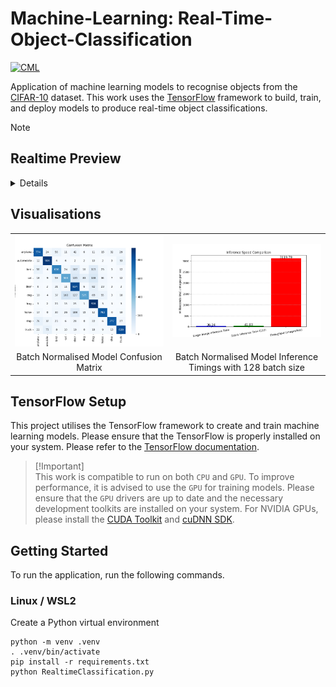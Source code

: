 # Machine-Learning: Real-Time-Object-Classification

[![CML](https://github.com/Arief-AK/Machine-Learning-Real-Time-Object-Classification/actions/workflows/ci.yml/badge.svg)](https://github.com/Arief-AK/Machine-Learning-Real-Time-Object-Classification/actions/workflows/ci.yml)

Application of machine learning models to recognise objects from the [CIFAR-10](https://www.cs.toronto.edu/~kriz/cifar.html) dataset. This work uses the [TensorFlow](https://www.tensorflow.org/) framework to build, train, and deploy models to produce real-time object classifications.

>[!NOTE]
>
>## Realtime Preview
><details>
> 
> ![realtie-preview](docs/realtime-preview.gif)
></details>

## Visualisations
<p align="center">
    <table>
        <tr>
            <td><img alt="cnn_conv2d_fm" src="images/Training/batch_norm_model/batch_norm_model_training_confusion_matrix.png" width="100%"></td>
            <td><img alt="cnn_conv2d_fm" src="images/Inference/batch_norm_model/batch_norm_model_128_inference_timings.png" width="100%"></td>
        </tr>
        <tr>
            <td colspan="1" align="center"><figcaption>Batch Normalised Model Confusion Matrix</figcaption></td>
            <td colspan="1" align="center"><figcaption>Batch Normalised Model Inference Timings with 128 batch size</figcaption></td>
        </tr>
    </table>
</p>

## TensorFlow Setup
This project utilises the TensorFlow framework to create and train machine learning models. Please ensure that the TensorFlow is properly installed on your system. Please refer to the [TensorFlow documentation](https://www.tensorflow.org/install).

> [!Important]\
> This work is compatible to run on both `CPU` and `GPU`. To improve performance, it is advised to use the `GPU` for training models. Please ensure that the `GPU` drivers are up to date and the necessary development toolkits are installed on your system. For NVIDIA GPUs, please install the [CUDA Toolkit](https://developer.nvidia.com/cuda-downloads) and [cuDNN SDK](https://developer.nvidia.com/cudnn).

## Getting Started
To run the application, run the following commands.

### Linux / WSL2
Create a Python virtual environment
```shell
python -m venv .venv
. .venv/bin/activate
pip install -r requirements.txt
python RealtimeClassification.py
```